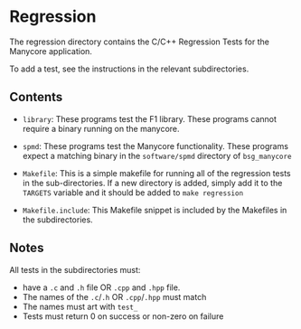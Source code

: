 # Regression

The regression directory contains the C/C++ Regression Tests for the Manycore
application. 

To add a test, see the instructions in the relevant subdirectories.

## Contents

   - `library`: These programs test the F1 library. These programs cannot
     require a binary running on the manycore.

   - `spmd`: These programs test the Manycore functionality. These programs
     expect a matching binary in the `software/spmd` directory of
     `bsg_manycore`

   - `Makefile`: This is a simple makefile for running all of the regression tests
     in the sub-directories. If a new directory is added, simply add it to the
     `TARGETS` variable and it should be added to `make regression`

   - `Makefile.include`: This Makefile snippet is included by the Makefiles in the
     subdirectories.

## Notes

All tests in the subdirectories must:

   - have a `.c` and `.h` file OR `.cpp` and `.hpp` file. 
   - The names of the `.c`/`.h` OR `.cpp`/`.hpp` must match
   - The names must art with `test_`
   - Tests must return 0 on success or non-zero on failure
